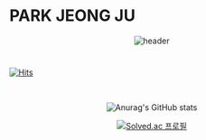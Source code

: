 # PARK JEONG JU
<div align="center">
  
  ![header](https://capsule-render.vercel.app/api?type=waving&color=timeGradient&text=Jeongju's%20GitHub%20👋&animation=twinkling&fontSize=50&fontAlignY=40&fontAlign=70&height=250)
  
</div>

#

[![Hits](https://hits.seeyoufarm.com/api/count/incr/badge.svg?url=https%3A%2F%2Fgithub.com%2Fpresto98%2Fhit-counter&count_bg=%2398351D&title_bg=%23000000&icon=github.svg&icon_color=%23FFFFFF&title=GITHUB&edge_flat=false)](https://hits.seeyoufarm.com)

<br>

<div align="center">
  
  ![Anurag's GitHub stats](https://github-readme-stats.vercel.app/api?username=presto98&show_icons=true&theme=aura_dark)
  
 </div>
 
 <div align="center">
  
  [![Solved.ac
  프로필](http://mazassumnida.wtf/api/v2/generate_badge?boj=presto98)](https://solved.ac/presto98)
  
 </div>
<br>
